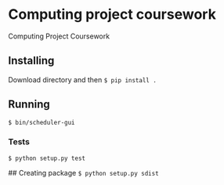 # Computing project coursework
Computing Project Coursework

## Installing
Download directory and then
`$ pip install .`

## Running
`$ bin/scheduler-gui`

### Tests
`$ python setup.py test`

## Creating package
`$ python setup.py sdist`
